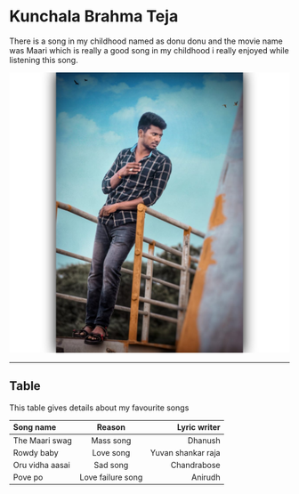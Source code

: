 # Kunchala Brahma Teja
There is a song in my childhood named as donu donu and the movie name was Maari which is really a good song in my childhood i really enjoyed while listening this song.

![alt text](Brahmateja.jpg)

---

## Table

This table gives details about my favourite songs

| Song name | Reason | Lyric writer |
| :--- | :---: | ---: |
| The Maari swag | Mass song | Dhanush |
| Rowdy baby | Love song | Yuvan shankar raja |
| Oru vidha aasai | Sad song | Chandrabose |
| Pove po | Love failure song | Anirudh |
